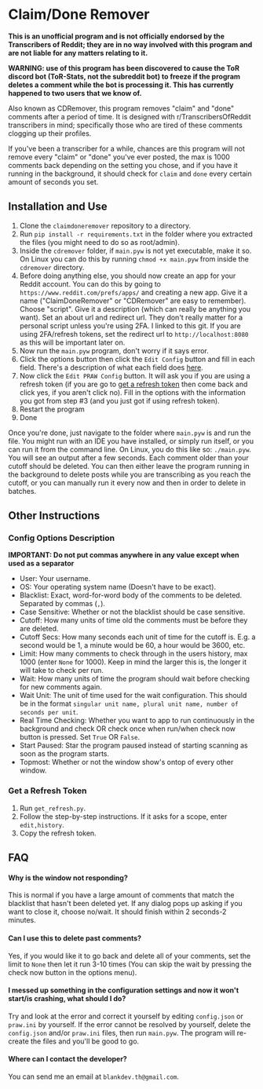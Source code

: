 # Claim/Done Remover

**This is an unofficial program and is not officially endorsed by the Transcribers of Reddit; they are in no way involved with this program and are not liable for any matters relating to it.**

**WARNING: use of this program has been discovered to cause the ToR discord bot (ToR-Stats, not the subreddit bot) to freeze if the program deletes a comment while the bot is processing it. This has currently happened to two users that we know of.**

Also known as CDRemover, this program removes "claim" and "done" comments after a period of time. It is designed with r/TranscribersOfReddit transcribers in mind; specifically those  who are tired of these comments clogging up their profiles.

If you've been a transcriber for a while, chances are this program will not remove every "claim" or "done" you've ever posted, the max is 1000 comments back depending on the setting you chose, and if you have it running in the background, it should check for `claim` and `done` every certain amount of seconds you set.

## Installation and Use

1. Clone the `claimdoneremover` repository to a directory.
2. Run `pip install -r requirements.txt` in the folder where you extracted the files (you might need to do so as root/admin).
3. Inside the `cdremover` folder, if `main.pyw` is not yet executable, make it so. On Linux you can do this by running `chmod +x main.pyw` from inside the `cdremover` directory.
4. Before doing anything else, you should now create an app for your Reddit account. You can do this by going to `https://www.reddit.com/prefs/apps/` and creating a new app. 
    Give it a name ("ClaimDoneRemover" or "CDRemover" are easy to remember).
    Choose "script". 
    Give it a description (which can really be anything you want).
    Set an about url and redirect url. They don't really matter for a personal script unless you're using 2FA. I linked to this git.
    If you are using 2FA/refresh tokens, set the redirect url to `http://localhost:8080` as this will be important later on.
5. Now run the `main.pyw` program, don't worry if it says error.
6. Click the options button then click the `Edit Config` button and fill in each field. There's a description of what each field does [here](#config-options-description).
7. Now click the `Edit PRAW Config` button. It will ask you if you are using a refresh token (if you are go to [get a refresh token](#get-a-refresh-token) then come back and click yes, if you aren't click no). Fill in the options with the information you got from step #3 (and you just got if using refresh token).
8. Restart the program
9. Done

Once you're done, just navigate to the folder where `main.pyw` is and run the file. You might run with an IDE you have installed, or simply run itself, or you can run it from the command line. On Linux, you do this like so: `./main.pyw`. You will see an output after a few seconds. Each comment older than your cutoff should be deleted. You can then either leave the program running in the background to delete posts while you are transcribing as you reach the cutoff, or you can manually run it every now and then in order to delete in batches.

## Other Instructions
### Config Options Description
**IMPORTANT: Do not put commas anywhere in any value except when used as a separator**
- User: Your username.
- OS: Your operating system name (Doesn't have to be exact).
- Blacklist: Exact, word-for-word body of the comments to be deleted. Separated by commas (`,`).
- Case Sensitive: Whether or not the blacklist should be case sensitive.
- Cutoff: How many units of time old the comments must be before they are deleted.
- Cutoff Secs: How many seconds each unit of time for the cutoff is. E.g. a second would be 1, a minute would be 60, a hour would be 3600, etc.
- Limit: How many comments to check through in the users history, max 1000 (enter `None` for 1000). Keep in mind the larger this is, the longer it will take to check per run.
- Wait: How many units of time the program should wait before checking for new comments again.
- Wait Unit: The unit of time used for the wait configuration. This should be in the format `singular unit name, plural unit name, number of seconds per unit`.
- Real Time Checking: Whether you want to app to run continuously in the background and check OR check once when run/when check now button is pressed. Set `True` OR `False`.
- Start Paused: Star the program paused instead of starting scanning as soon as the program starts.
- Topmost: Whether or not the window show's ontop of every other window.

### Get a Refresh Token
1. Run `get_refresh.py`.
2. Follow the step-by-step instructions. If it asks for a scope, enter `edit,history`.
3. Copy the refresh token.

## FAQ
#### Why is the window not responding?
This is normal if you have a large amount of comments that match the blacklist that hasn't been deleted yet. If any dialog pops up asking if you want to close it, choose no/wait. It should finish within 2 seconds-2 minutes.
#### Can I use this to delete past comments?
Yes, if you would like it to go back and delete all of your comments, set the limit to `None` then let it run 3-10 times (You can skip the wait by pressing the check now button in the options menu).
#### I messed up something in the configuration settings and now it won't start/is crashing, what should I do?
Try and look at the error and correct it yourself by editing `config.json` or `praw.ini` by yourself. If the error cannot be resolved by yourself, delete the `config.json` and/or `praw.ini` files, then run `main.pyw`. The program will re-create the files and you'll be good to go.
#### Where can I contact the developer?
You can send me an email at `blankdev.th@gmail.com`.
